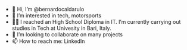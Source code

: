 - 👋 Hi, I’m @bernardocaldarulo
- 👀 I’m interested in tech, motorsports
- 👨‍💻 I reached an High School Diploma in IT. I’m currently carrying out studies in Tech at Univesity in Bari, Italy.
- 💞️ I’m looking to collaborate on many projects
- 📫 How to reach me: LinkedIn

<!---
bernardocaldarulo/bernardocaldarulo is a ✨ special ✨ repository because its `README.md` (this file) appears on your GitHub profile.
You can click the Preview link to take a look at your changes.
--->
